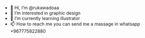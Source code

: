 - 👋 Hi, I’m @rukawadoaa
- 👀 I’m interested in graphic design
- 🌱 I’m currently learning illustrator
- 📫 How to reach me you can send me a massage in whatsapp +967775822880

<!---
rukawadoaa/rukawadoaa is a ✨ special ✨ repository because its `README.md` (this file) appears on your GitHub profile.
You can click the Preview link to take a look at your changes.
--->
